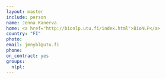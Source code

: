 ```yaml
---
layout: master
include: person
name: Jenna Kanerva
home: <a href="http://bionlp.utu.fi/index.html">BioNLP</a>
country: "FI"
photo:
email: jmnybl@utu.fi
phone:
on_contract: yes
groups:
  nlpl:
---
```

